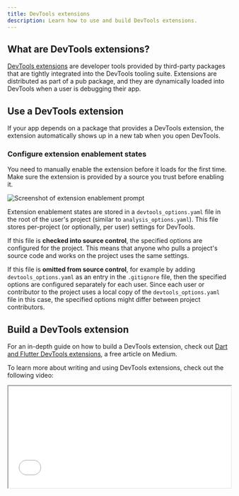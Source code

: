 ```yaml
---
title: DevTools extensions
description: Learn how to use and build DevTools extensions.
---
```


## What are DevTools extensions?

[DevTools extensions][]
are developer tools provided by third-party packages that are
tightly integrated into the DevTools tooling suite.
Extensions are distributed as part of a pub package,
and they are dynamically loaded into DevTools when
a user is debugging their app.

[DevTools extensions]: {{site.pub-pkg}}/devtools_extensions

## Use a DevTools extension

If your app depends on a package that provides a
DevTools extension, the extension automatically
shows up in a new tab when you open DevTools.

### Configure extension enablement states

You need to manually enable the extension before it loads
for the first time. Make sure the extension is provided by
a source you trust before enabling it.

![Screenshot of extension enablement prompt](/assets/images/docs/tools/devtools/extension_enable_prompt.png)

Extension enablement states are stored in a `devtools_options.yaml`
file in the root of the user's project
(similar to `analysis_options.yaml`).
This file stores per-project
(or optionally, per user) settings for DevTools.

If this file is **checked into source control**,
the specified options are configured for the project.
This means that anyone who pulls a project's
source code and works on the project uses the same settings.

If this file is **omitted from source control**,
for example by adding `devtools_options.yaml`
as an entry in the `.gitignore` file, then the specified
options are configured separately for each user.
Since each user or contributor to the project
uses a local copy of the `devtools_options.yaml`
file in this case, the specified options might
differ between project contributors.

## Build a DevTools extension

For an in-depth guide on how to build a DevTools extension,
check out [Dart and Flutter DevTools extensions][article],
a free article on Medium.

To learn more about writing and using DevTools extensions,
check out the following video:

<iframe style="max-width: 100%; width: 100%; height: 230px;" src="{{site.yt.embed}}/gOrSc4s4RWY" title="DevTools Extensions—Flutter Build Show" {{site.yt.set}}></iframe>

[article]: {{site.flutter-medium}}/dart-flutter-devtools-extensions-c8bc1aaf8e5f
